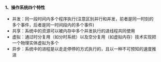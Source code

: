 #### 1、操作系统四个特性 

* 并发：同一段时间内多个程序执行(注意区别并行和并发，前者是同一时刻的多个事件，后者是同一时间段内的多个事件)
* 共享：系统中的资源可以被内存中多个并发执行的进线程共同使用
* 虚拟：通过时分复用（如分时系统）以及空分复用（如虚拟内存）技术实现把一个物理实体虚拟为多个
* 异步：系统中的进程是以走走停停的方式执行的，且以一种不可预知的速度推进